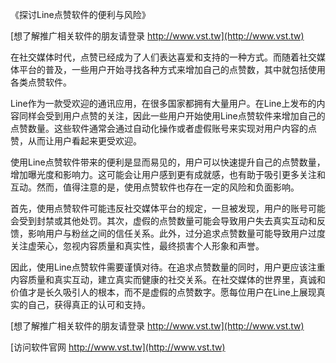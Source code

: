《探讨Line点赞软件的便利与风险》

[想了解推广相关软件的朋友请登录 http://www.vst.tw](http://www.vst.tw)

在社交媒体时代，点赞已经成为了人们表达喜爱和支持的一种方式。而随着社交媒体平台的普及，一些用户开始寻找各种方式来增加自己的点赞数，其中就包括使用各类点赞软件。

Line作为一款受欢迎的通讯应用，在很多国家都拥有大量用户。在Line上发布的内容同样会受到用户点赞的关注，因此一些用户开始使用Line点赞软件来增加自己的点赞数量。这些软件通常会通过自动化操作或者虚假账号来实现对用户内容的点赞，从而让用户看起来更受欢迎。

使用Line点赞软件带来的便利是显而易见的，用户可以快速提升自己的点赞数量，增加曝光度和影响力。这可能会让用户感到更有成就感，也有助于吸引更多关注和互动。然而，值得注意的是，使用点赞软件也存在一定的风险和负面影响。

首先，使用点赞软件可能违反社交媒体平台的规定，一旦被发现，用户的账号可能会受到封禁或其他处罚。其次，虚假的点赞数量可能会导致用户失去真实互动和反馈，影响用户与粉丝之间的信任关系。此外，过分追求点赞数量可能导致用户过度关注虚荣心，忽视内容质量和真实性，最终损害个人形象和声誉。

因此，使用Line点赞软件需要谨慎对待。在追求点赞数量的同时，用户更应该注重内容质量和真实互动，建立真实而健康的社交关系。在社交媒体的世界里，真诚和价值才是长久吸引人的根本，而不是虚假的点赞数字。愿每位用户在Line上展现真实的自己，获得真正的认可和支持。

[想了解推广相关软件的朋友请登录 http://www.vst.tw](http://www.vst.tw)


[访问软件官网 http://www.vst.tw](http://www.vst.tw)
